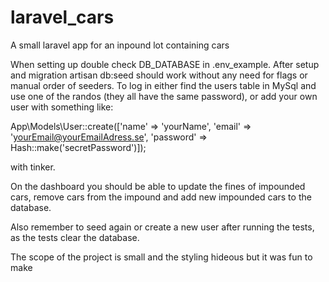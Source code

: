 # laravel_cars

A small laravel app for an inpound lot containing cars

When setting up double check DB_DATABASE in .env_example.
After setup and migration artisan db:seed should work without any need for flags or manual order of seeders.
To log in either find the users table in MySql and use one of the randos (they all have the same password),
or add your own user with something like:

App\Models\User::create(['name' => 'yourName', 'email' => 'yourEmail@yourEmailAdress.se', 'password' => Hash::make('secretPassword')]);

with tinker.

On the dashboard you should be able to update the fines of impounded cars, remove cars from the impound and add new impounded cars to the database.

Also remember to seed again or create a new user after running the tests, as the tests clear the database.

The scope of the project is small and the styling hideous but it was fun to make
